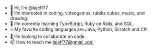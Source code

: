 - 👋 Hi, I’m @lajeff77
- 👀 I’m interested in coding, videogames, rubiks cubes, music, and drawing.
- 🌱 I’m currently learning TypeScript, Ruby on Rails, and SQL.
- ⭐ My favorite coding languages are Java, Python, Scratch and C#.
- 💞️ I’m looking to collaborate on code.
- 📫 How to reach me lajeff77@gmail.com

<!---
lajeff77/lajeff77 is a ✨ special ✨ repository because its `README.md` (this file) appears on your GitHub profile.
You can click the Preview link to take a look at your changes.
--->
